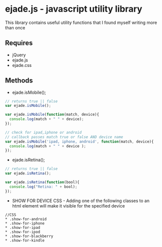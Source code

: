 # ejade.js - javascript utility library

This library contains useful utility functions that I found myself writing more than once

## Requires 
* jQuery
* ejade.js 
* ejade.css

## Methods

* ejade.isMobile();

```javascript
// returns true || false
var ejade.isMobile(); 
```

```javascript
var ejade.isMobile(function(match, device){
  console.log(match + " " + device);
}); 
```

```javascript
// check for ipad,iphone or android
// callback passes match true or false AND device name
var ejade.isMobile('ipad, iphone, android', function(match, device){
  console.log(match + " " + device );
}); 
```
* ejade.isRetina();

```javascript
// returns true || false
var ejade.isRetina(); 
```

```javascript
var ejade.isRetina(function(bool){
  console.log("Retina: " + bool);
}); 
```

* SHOW FOR DEVICE CSS - Adding one of the following classes to an html element will make it visible for the specified device

```
//CSS
* .show-for-android
* .show-for-iphone
* .show-for-ipad
* .show-for-ipod
* .show-for-blackberry
* .show-for-kindle
```